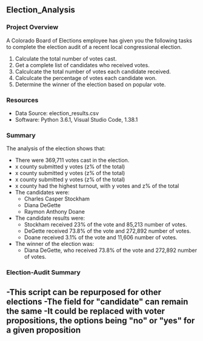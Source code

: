 ## Election_Analysis
### Project Overview
A Colorado Board of Elections employee has given you the following tasks to complete the election audit of a recent local congressional election.

1. Calculate the total number of votes cast.
2. Get a complete list of candidates who received votes.
3. Calculcate the total number of votes each candidate received.
4. Calculcate the percentage of votes each candidate won.
5. Determine the winner of the election based on popular vote.

### Resources
* Data Source: election_results.csv
* Software: Python 3.6.1, Visual Studio Code, 1.38.1

### Summary
The analysis of the election shows that:

* There were 369,711 votes cast in the election.
* x county submitted y votes (z% of the total)
* x county submitted y votes (z% of the total)
* x county submitted y votes (z% of the total)
* x county had the highest turnout, with y votes and z% of the total
* The candidates were:
	* Charles Casper Stockham
	* Diana DeGette
	* Raymon Anthony Doane
* The candidate results were:
	* Stockham received 23% of the vote and 85,213 number of votes.
	* DeGette received 73.8% of the vote and 272,892 number of votes.
	* Doane received 3.1% of the vote and 11,606 number of votes.
* The winner of the election was:
	* Diana DeGette, who received 73.8% of the vote and 272,892 number of votes.

### Election-Audit Summary
-This script can be repurposed for other elections
-The field for "candidate" can remain the same
-It could be replaced with voter propositions, the 
options being "no" or "yes" for a given proposition
-



